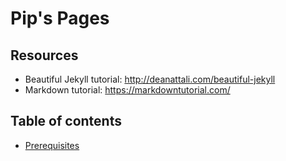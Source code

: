 # Pip's Pages

## Resources
- Beautiful Jekyll tutorial: http://deanattali.com/beautiful-jekyll
- Markdown tutorial: https://markdowntutorial.com/

## Table of contents

- [Prerequisites](#prerequisites)


